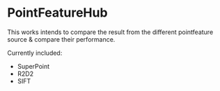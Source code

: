 # PointFeatureHub

This works intends to compare the result from the different pointfeature source & compare their performance.

Currently included:

- SuperPoint
- R2D2
- SIFT